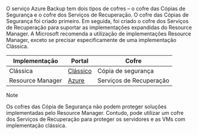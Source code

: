 O serviço Azure Backup tem dois tipos de cofres – o cofre das Cópias de Segurança e o cofre dos Serviços de Recuperação. O cofre das Cópias de Segurança foi criado primeiro. Em seguida, foi criado o cofre dos Serviços de Recuperação para suportar as implementações expandidas do Resource Manager. A Microsoft recomenda a utilização de implementações Resource Manager, exceto se precisar especificamente de uma implementação Clássica.

| **Implementação** | **Portal** | **Cofre** |
| --- | --- | --- |
| Clássica |[Clássico](https://manage.windowsazure.com) |Cópia de segurança |
| Resource Manager |[Azure](https://portal.azure.com) |Serviços de Recuperação |

> [!NOTE]
> Os cofres das Cópia de Segurança não podem proteger soluções implementadas pelo Resource Manager. Contudo, pode utilizar um cofre dos Serviços de Recuperação para proteger os servidores e as VMs com implementação clássica.  
> 
> 



<!--HONumber=Nov16_HO2-->


